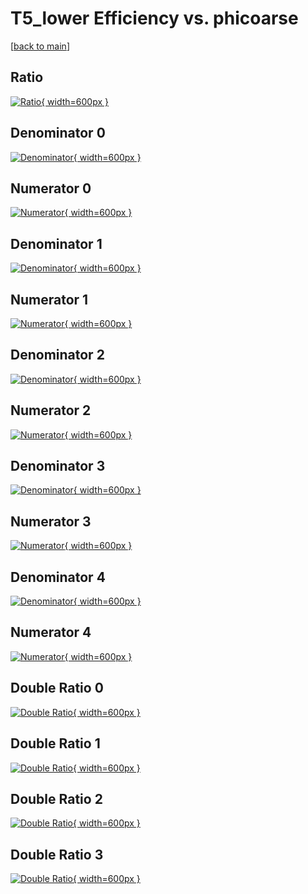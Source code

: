 # T5_lower Efficiency vs. phicoarse

[[back to main](./)]



## Ratio

[![Ratio](../mtv/var/T5_lower_base_0_0_eff_phicoarse.png){ width=600px }](../mtv/var/T5_lower_base_0_0_eff_phicoarse.pdf)

## Denominator 0

[![Denominator](../mtv/den/T5_lower_base_0_0_eff_phicoarse_den0.png){ width=600px }](../mtv/den/T5_lower_base_0_0_eff_phicoarse_den0.pdf)

## Numerator 0

[![Numerator](../mtv/num/T5_lower_base_0_0_eff_phicoarse_num0.png){ width=600px }](../mtv/num/T5_lower_base_0_0_eff_phicoarse_num0.pdf)

## Denominator 1

[![Denominator](../mtv/den/T5_lower_base_0_0_eff_phicoarse_den1.png){ width=600px }](../mtv/den/T5_lower_base_0_0_eff_phicoarse_den1.pdf)

## Numerator 1

[![Numerator](../mtv/num/T5_lower_base_0_0_eff_phicoarse_num1.png){ width=600px }](../mtv/num/T5_lower_base_0_0_eff_phicoarse_num1.pdf)

## Denominator 2

[![Denominator](../mtv/den/T5_lower_base_0_0_eff_phicoarse_den2.png){ width=600px }](../mtv/den/T5_lower_base_0_0_eff_phicoarse_den2.pdf)

## Numerator 2

[![Numerator](../mtv/num/T5_lower_base_0_0_eff_phicoarse_num2.png){ width=600px }](../mtv/num/T5_lower_base_0_0_eff_phicoarse_num2.pdf)

## Denominator 3

[![Denominator](../mtv/den/T5_lower_base_0_0_eff_phicoarse_den3.png){ width=600px }](../mtv/den/T5_lower_base_0_0_eff_phicoarse_den3.pdf)

## Numerator 3

[![Numerator](../mtv/num/T5_lower_base_0_0_eff_phicoarse_num3.png){ width=600px }](../mtv/num/T5_lower_base_0_0_eff_phicoarse_num3.pdf)

## Denominator 4

[![Denominator](../mtv/den/T5_lower_base_0_0_eff_phicoarse_den4.png){ width=600px }](../mtv/den/T5_lower_base_0_0_eff_phicoarse_den4.pdf)

## Numerator 4

[![Numerator](../mtv/num/T5_lower_base_0_0_eff_phicoarse_num4.png){ width=600px }](../mtv/num/T5_lower_base_0_0_eff_phicoarse_num4.pdf)

## Double Ratio 0

[![Double Ratio](../mtv/ratio/T5_lower_base_0_0_eff_phicoarse_ratio0.png){ width=600px }](../mtv/ratio/T5_lower_base_0_0_eff_phicoarse_ratio0.pdf)

## Double Ratio 1

[![Double Ratio](../mtv/ratio/T5_lower_base_0_0_eff_phicoarse_ratio1.png){ width=600px }](../mtv/ratio/T5_lower_base_0_0_eff_phicoarse_ratio1.pdf)

## Double Ratio 2

[![Double Ratio](../mtv/ratio/T5_lower_base_0_0_eff_phicoarse_ratio2.png){ width=600px }](../mtv/ratio/T5_lower_base_0_0_eff_phicoarse_ratio2.pdf)

## Double Ratio 3

[![Double Ratio](../mtv/ratio/T5_lower_base_0_0_eff_phicoarse_ratio3.png){ width=600px }](../mtv/ratio/T5_lower_base_0_0_eff_phicoarse_ratio3.pdf)

